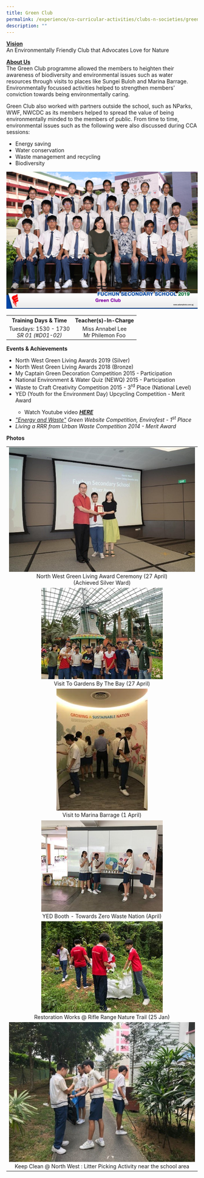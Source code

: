 ```yaml
---
title: Green Club
permalink: /experience/co-curricular-activities/clubs-n-societies/green-club/
description: ""
---
```

<p><strong><u>Vision<br /></u></strong>An Environmentally Friendly Club that Advocates Love for Nature</p>
<p><strong><u>About Us<br /></u></strong>The Green Club programme allowed the members to heighten their awareness of biodiversity and environmental issues such as water resources through visits to places like Sungei Buloh and Marina Barrage. Environmentally focussed activities helped to strengthen members&rsquo; conviction towards being environmentally caring.</p>
<p>Green Club also worked with partners outside the school, such as NParks, WWF, NWCDC as its members helped to spread the value of being environmentally minded to the members of public. From time to time, environmental issues such as the following were also discussed during CCA sessions:</p>
<ul>
<li>Energy saving</li>
<li>Water conservation</li>
<li>Waste management and recycling</li>
<li>Biodiversity</li>
</ul>
<img src="/images/gc1.jpeg">
<table>
<tbody>
<tr>
<th style="text-align: center;">Training Days &amp; Time</th>
<th style="text-align: center;">Teacher(s)-In-Charge</th>
</tr>
<tr>
<td style="text-align: center;">Tuesdays: 1530 - 1730<br /><em>SR 01 (#D01-02)</em></td>
<td style="text-align: center;">Miss Annabel Lee<br />Mr Philemon Foo</td>
</tr>
</tbody>
</table>
<p><strong>Events &amp; Achievements</strong></p>
<ul>
<li>North West Green Living Awards 2019 (Silver)</li>
<li>North West Green Living Awards 2018 (Bronze)</li>
<li>My Captain Green Decoration Competition 2015 - Participation</li>
<li>National Environment &amp; Water Quiz (NEWQ) 2015 - Participation</li>
<li>Waste to Craft Creativity Competition 2015 - 3<sup>rd</sup>&nbsp;Place (National Level)</li>
<li>YED (Youth for the Environment Day) Upcycling Competition - Merit Award</li>
<ul>
<li>Watch Youtube video&nbsp;<em><strong><a href="http://www.youtube.com/watch?v=IxklBFB0lEU" target="">HERE</a></strong></em></li>
</ul>
<li><em><a href="https://sites.google.com/site/energyandwastefcsec/" target="">"Energy and Waste"</a>&nbsp;Green Website Competition, Envirofest - 1<sup>st</sup>&nbsp;Place</em></li>
<li><em>Living a RRR from Urban Waste Competition 2014 - Merit Award</em></li>
</ul>
<p><strong>Photos</strong></p>
<table>
<tbody>
<tr>
<td style="text-align: center;"><img src="/images/gc2.jpeg"><br />North West Green Living Award Ceremony (27 April)<br />(Achieved Silver Ward)</td>
</tr>
<tr>
<td style="text-align: center;"><img src="/images/gc3.jpeg"><br />Visit To Gardens By The Bay (27 April)</td>
</tr>
<tr>
<td style="text-align: center;"><img src="/images/gc4.jpeg"><br />Visit to Marina Barrage (1 April)</td>
</tr>
<tr>
<td style="text-align: center;"><img src="/images/gc5.jpeg"><br />YED Booth - Towards Zero Waste Nation (April)</td>
</tr>
<tr>
<td style="text-align: center;"><img src="/images/gc6.jpeg"><br />Restoration Works @ Rifle Range Nature Trail (25 Jan)</td>
</tr>
<tr>
<td style="text-align: center;"><img src="/images/gc7.jpeg"><br />Keep Clean @ North West : Litter Picking Activity near the school area</td>
</tr>
</tbody>
</table>